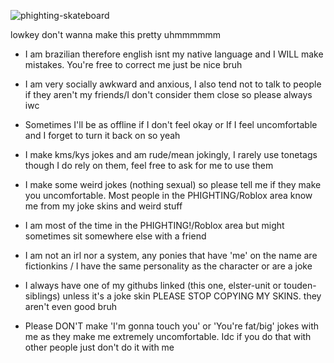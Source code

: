 ![phighting-skateboard](https://github.com/user-attachments/assets/8c5c3feb-a2fe-4d4d-b23f-95be5ddbab31)

lowkey don't wanna make this pretty uhmmmmmm

- I am brazilian therefore english isnt my native language and I WILL make mistakes. You're free to correct me just be nice bruh

- I am very socially awkward and anxious, I also tend not to talk to people if they aren't my friends/I don't consider them close so please always iwc

- Sometimes I'll be as offline if I don't feel okay or If I feel uncomfortable and I forget to turn it back on so yeah

- I make kms/kys jokes and am rude/mean jokingly, I rarely use tonetags though I do rely on them, feel free to ask for me to use them

- I make some weird jokes (nothing sexual) so please tell me if they make you uncomfortable. Most people in the PHIGHTING/Roblox area know me from my joke skins and weird stuff

- I am most of the time in the PHIGHTING!/Roblox area but might sometimes sit somewhere else with a friend

- I am not an irl nor a system, any ponies that have 'me' on the name are fictionkins / I have the same personality as the character or are a joke

- I always have one of my githubs linked (this one, elster-unit or touden-sibIings) unless it's a joke skin PLEASE STOP COPYING MY SKINS. they aren't even good bruh

- Please DON'T make 'I'm gonna touch you' or 'You're fat/big' jokes with me as they make me extremely uncomfortable. Idc if you do that with other people just don't do it with me
